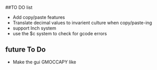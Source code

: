##TO DO list

* Add copy/paste features
* Translate decimal values to invarient culture when copy/paste-ing
* support Inch system
* use the $c system to check for gcode errors

## future To Do
* Make the gui GMOCCAPY like